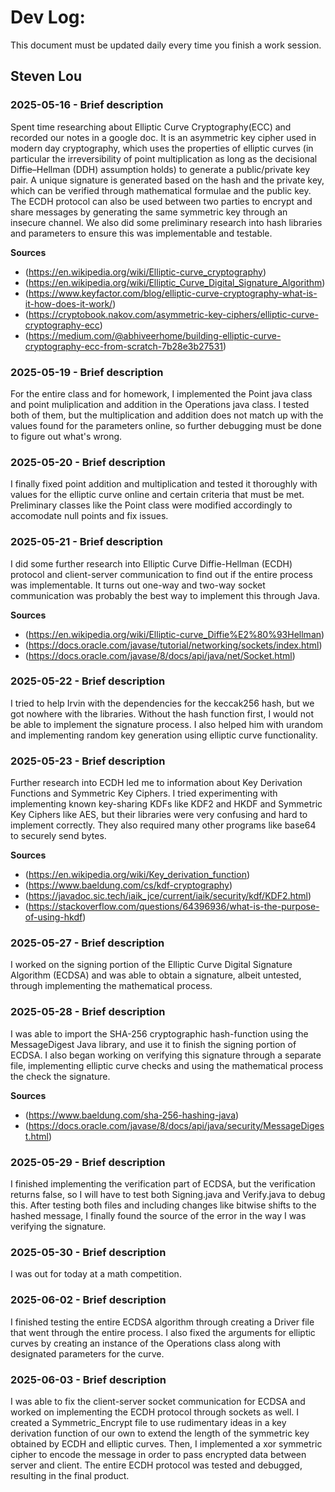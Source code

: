 # Dev Log:

This document must be updated daily every time you finish a work session.

## Steven Lou

### 2025-05-16 - Brief description
Spent time researching about Elliptic Curve Cryptography(ECC) and recorded our notes in a google doc. It is an asymmetric key cipher used in modern day cryptography, which uses the properties of elliptic curves (in particular the irreversibility of point multiplication as long as the decisional Diffie–Hellman (DDH) assumption holds) to generate a public/private key pair. A unique signature is generated based on the hash and the private key, which can be verified through mathematical formulae and the public key. The ECDH protocol can also be used between two parties to encrypt and share messages by generating the same symmetric key through an insecure channel. We also did some preliminary research into hash libraries and parameters to ensure this was implementable and testable.

**Sources**
- (https://en.wikipedia.org/wiki/Elliptic-curve_cryptography)
- (https://en.wikipedia.org/wiki/Elliptic_Curve_Digital_Signature_Algorithm)
- (https://www.keyfactor.com/blog/elliptic-curve-cryptography-what-is-it-how-does-it-work/)
- (https://cryptobook.nakov.com/asymmetric-key-ciphers/elliptic-curve-cryptography-ecc)
- (https://medium.com/@abhiveerhome/building-elliptic-curve-cryptography-ecc-from-scratch-7b28e3b27531)

### 2025-05-19 - Brief description
For the entire class and for homework, I implemented the Point java class and point muliplication and addition in the Operations java class. I tested both of them, but the multiplication and addition does not match up with the values found for the parameters online, so further debugging must be done to figure out what's wrong.

### 2025-05-20 - Brief description
I finally fixed point addition and multiplication and tested it thoroughly with values for the elliptic curve online and certain criteria that must be met. Preliminary classes like the Point class were modified accordingly to accomodate null points and fix issues.

### 2025-05-21 - Brief description
I did some further research into Elliptic Curve Diffie-Hellman (ECDH) protocol and client-server communication to find out if the entire process was implementable. It turns out one-way and two-way socket communication was probably the best way to implement this through Java.

**Sources**
- (https://en.wikipedia.org/wiki/Elliptic-curve_Diffie%E2%80%93Hellman)
- (https://docs.oracle.com/javase/tutorial/networking/sockets/index.html)
- (https://docs.oracle.com/javase/8/docs/api/java/net/Socket.html)

### 2025-05-22 - Brief description
I tried to help Irvin with the dependencies for the keccak256 hash, but we got nowhere with the libraries. Without the hash function first, I would not be able to implement the signature process. I also helped him with urandom and implementing random key generation using elliptic curve functionality.

### 2025-05-23 - Brief description
Further research into ECDH led me to information about Key Derivation Functions and Symmetric Key Ciphers. I tried experimenting with implementing known key-sharing KDFs like KDF2 and HKDF and Symmetric Key Ciphers like AES, but their libraries were very confusing and hard to implement correctly. They also required many other programs like base64 to securely send bytes.

**Sources**
- (https://en.wikipedia.org/wiki/Key_derivation_function)
- (https://www.baeldung.com/cs/kdf-cryptography)
- (https://javadoc.sic.tech/iaik_jce/current/iaik/security/kdf/KDF2.html)
- (https://stackoverflow.com/questions/64396936/what-is-the-purpose-of-using-hkdf)

### 2025-05-27 - Brief description
I worked on the signing portion of the Elliptic Curve Digital Signature Algorithm (ECDSA) and was able to obtain a signature, albeit untested, through implementing the mathematical process.

### 2025-05-28 - Brief description
I was able to import the SHA-256 cryptographic hash-function using the MessageDigest Java library, and use it to finish the signing portion of ECDSA. I also began working on verifying this signature through a separate file, implementing elliptic curve checks and using the mathematical process the check the signature.

**Sources**
- (https://www.baeldung.com/sha-256-hashing-java)
- (https://docs.oracle.com/javase/8/docs/api/java/security/MessageDigest.html)

### 2025-05-29 - Brief description
I finished implementing the verification part of ECDSA, but the verification returns false, so I will have to test both Signing.java and Verify.java to debug this. After testing both files and including changes like bitwise shifts to the hashed message, I finally found the source of the error in the way I was verifying the signature.

### 2025-05-30 - Brief description
I was out for today at a math competition.

### 2025-06-02 - Brief description
I finished testing the entire ECDSA algorithm through creating a Driver file that went through the entire process. I also fixed the arguments for elliptic curves by creating an instance of the Operations class along with designated parameters for the curve.

### 2025-06-03 - Brief description
I was able to fix the client-server socket communication for ECDSA and worked on implementing the ECDH protocol through sockets as well. I created a Symmetric_Encrypt file to use rudimentary ideas in a key derivation function of our own to extend the length of the symmetric key obtained by ECDH and elliptic curves. Then, I implemented a xor symmetric cipher to encode the message in order to pass encrypted data between server and client. The entire ECDH protocol was tested and debugged, resulting in the final product.